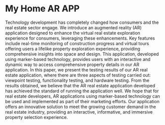 # My Home AR APP
Technology development has completely changed how consumers and the real estate sector engage. We introduce an augmented reality (AR) application designed to enhance the virtual real estate exploration experience for consumers, leveraging these enhancements. Key features include real-time monitoring of construction progress and virtual tours offering users a lifelike property exploration experience, providing comprehensive insights into space and design. This application, developed using marker-based technology, provides users with an interactive and dynamic way to access comprehensive property details in our AR application. In this paper, we present the testing results of our AR real estate application, where there are three aspects of testing carried out: viewpoint testing, functionality testing, and hardware testing. From the results obtained, we believe that the AR real estate application developed has achieved the standard of running the application well. We hope that for real estate developers, AR applications using marker-based technology can be used and implemented as part of their marketing efforts. Our application offers an innovative solution to meet the growing customer demand in the real estate industry, providing an interactive, informative, and immersive property selection experience.
